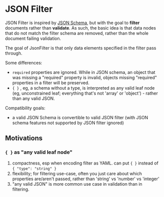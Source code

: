 # JSON Filter

JSON Filter is inspired by [JSON Schema](https://json-schema.org/), but with the goal to **filter**
documents rather than **validate**. As such, the basic idea is that data nodes that do not match the
filter schema are removed, rather than the whole document failing validation.

The goal of JsonFilter is that only data elements specified in the filter pass through.

Some differences:

- `required` properties are ignored. While in JSON schema, an object that was missing a "required"
  property is invalid, objects missing "required" properties in a filter will be preserved.
- `{ }` , eg, a schema without a type, is interpreted as any valid leaf node (eg, unconstrained
  leaf; everything that's not 'array' or 'object') - rather than any valid JSON.

Compatibility goals:

- a valid JSON Schema is convertible to valid JSON filter (with JSON schema features not supported
  by JSON filter ignored)

## Motivations

### `{ }` as "any valid leaf node"

1. compactness, esp when encoding filter as YAML. can put `{ }` instead of `{ "type": "string" }`
2. flexibility; for filtering use-case, often you just care about which properties are/aren't
   passed, rather than 'string' vs 'number' vs 'integer'
3. "any valid JSON" is more common use case in validation than in filtering.
